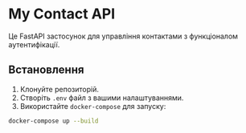 # My Contact API

Це FastAPI застосунок для управління контактами з функціоналом аутентифікації.

## Встановлення

1. Клонуйте репозиторій.
2. Створіть `.env` файл з вашими налаштуваннями.
3. Використайте `docker-compose` для запуску:

```bash
docker-compose up --build
